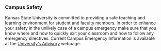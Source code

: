 ### Campus Safety

Kansas State University is committed to providing a safe teaching and learning environment for student and faculty members. In order to enhance your safety in the unlikely case of a campus emergency make sure that you know where and how to quickly exit your classroom and how to follow any emergency directives. Current Campus Emergency Information is available at the [University’s Advisory](https://www.k-state.edu/advisories/) webpage. 

<!-- Verified Spring 2024 -->